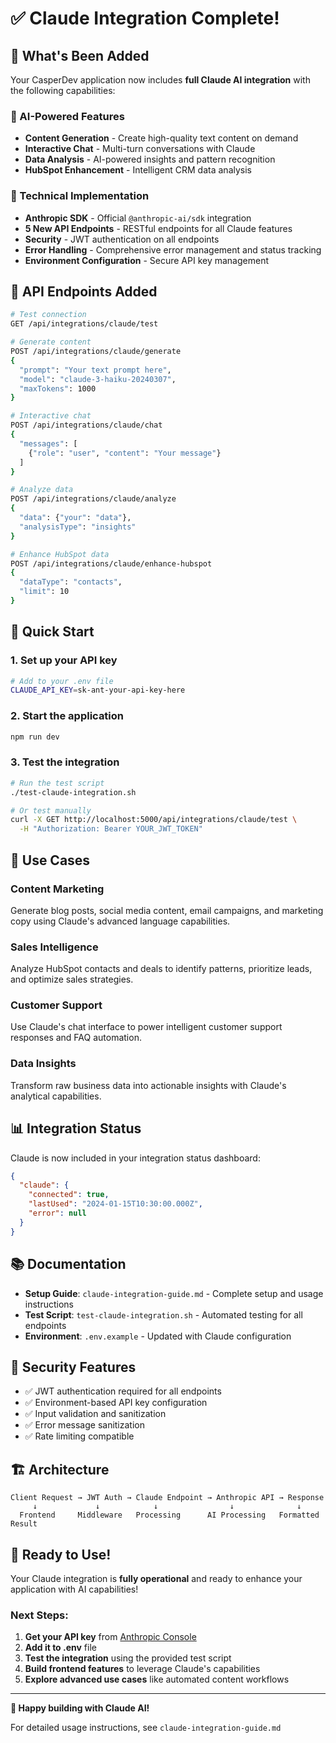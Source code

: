 # ✅ Claude Integration Complete!

## 🎉 What's Been Added

Your CasperDev application now includes **full Claude AI integration** with the following capabilities:

### 🤖 AI-Powered Features
- **Content Generation** - Create high-quality text content on demand
- **Interactive Chat** - Multi-turn conversations with Claude
- **Data Analysis** - AI-powered insights and pattern recognition
- **HubSpot Enhancement** - Intelligent CRM data analysis

### 🔧 Technical Implementation
- **Anthropic SDK** - Official `@anthropic-ai/sdk` integration
- **5 New API Endpoints** - RESTful endpoints for all Claude features
- **Security** - JWT authentication on all endpoints
- **Error Handling** - Comprehensive error management and status tracking
- **Environment Configuration** - Secure API key management

## 📡 API Endpoints Added

```bash
# Test connection
GET /api/integrations/claude/test

# Generate content
POST /api/integrations/claude/generate
{
  "prompt": "Your text prompt here",
  "model": "claude-3-haiku-20240307",
  "maxTokens": 1000
}

# Interactive chat
POST /api/integrations/claude/chat
{
  "messages": [
    {"role": "user", "content": "Your message"}
  ]
}

# Analyze data
POST /api/integrations/claude/analyze
{
  "data": {"your": "data"},
  "analysisType": "insights"
}

# Enhance HubSpot data
POST /api/integrations/claude/enhance-hubspot
{
  "dataType": "contacts",
  "limit": 10
}
```

## 🚀 Quick Start

### 1. Set up your API key
```bash
# Add to your .env file
CLAUDE_API_KEY=sk-ant-your-api-key-here
```

### 2. Start the application
```bash
npm run dev
```

### 3. Test the integration
```bash
# Run the test script
./test-claude-integration.sh

# Or test manually
curl -X GET http://localhost:5000/api/integrations/claude/test \
  -H "Authorization: Bearer YOUR_JWT_TOKEN"
```

## 🎯 Use Cases

### **Content Marketing**
Generate blog posts, social media content, email campaigns, and marketing copy using Claude's advanced language capabilities.

### **Sales Intelligence**
Analyze HubSpot contacts and deals to identify patterns, prioritize leads, and optimize sales strategies.

### **Customer Support**
Use Claude's chat interface to power intelligent customer support responses and FAQ automation.

### **Data Insights**
Transform raw business data into actionable insights with Claude's analytical capabilities.

## 📊 Integration Status

Claude is now included in your integration status dashboard:

```json
{
  "claude": {
    "connected": true,
    "lastUsed": "2024-01-15T10:30:00.000Z",
    "error": null
  }
}
```

## 📚 Documentation

- **Setup Guide**: `claude-integration-guide.md` - Complete setup and usage instructions
- **Test Script**: `test-claude-integration.sh` - Automated testing for all endpoints
- **Environment**: `.env.example` - Updated with Claude configuration

## 🔐 Security Features

- ✅ JWT authentication required for all endpoints
- ✅ Environment-based API key configuration
- ✅ Input validation and sanitization
- ✅ Error message sanitization
- ✅ Rate limiting compatible

## 🏗 Architecture

```
Client Request → JWT Auth → Claude Endpoint → Anthropic API → Response
     ↓             ↓            ↓                ↓              ↓
  Frontend     Middleware   Processing      AI Processing   Formatted Result
```

## 🎉 Ready to Use!

Your Claude integration is **fully operational** and ready to enhance your application with AI capabilities!

### Next Steps:
1. **Get your API key** from [Anthropic Console](https://console.anthropic.com/)
2. **Add it to .env** file
3. **Test the integration** using the provided test script
4. **Build frontend features** to leverage Claude's capabilities
5. **Explore advanced use cases** like automated content workflows

---

**🚀 Happy building with Claude AI!**

For detailed usage instructions, see `claude-integration-guide.md`